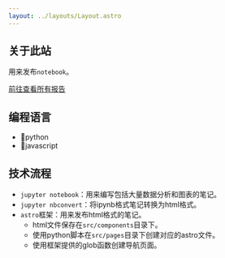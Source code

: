 ```yaml
---
layout: ../layouts/Layout.astro
---
```


## 关于此站

用来发布`notebook`。

[前往查看所有报告](/reportnav)

## 编程语言

- 🐍python
- 🫘javascript

## 技术流程

- `jupyter notebook`：用来编写包括大量数据分析和图表的笔记。
- `jupyter nbconvert`：将ipynb格式笔记转换为html格式。
- `astro`框架：用来发布html格式的笔记。
    - html文件保存在`src/components`目录下。
    - 使用python脚本在`src/pages`目录下创建对应的astro文件。
    - 使用框架提供的glob函数创建导航页面。

